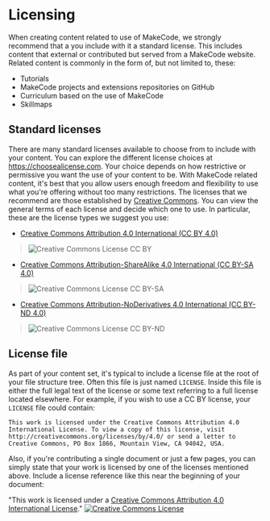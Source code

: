 # Licensing

When creating content related to use of MakeCode, we strongly recommend that a you include with it a standard license. This includes content that external or contributed but served from a MakeCode website. Related content is commonly in the form of, but not limited to, these:

* Tutorials
* MakeCode projects and extensions repositories on GitHub
* Curriculum based on the use of MakeCode
* Skillmaps

## Standard licenses

There are many standard licenses available to choose from to include with your content. You can explore the different license choices at https://choosealicense.com. Your choice depends on how restrictive or permissive you want the use of your content to be. With MakeCode related content, it's best that you allow users enough freedom and flexibility to use what you're offering without too many restrictions. The licenses that we recommend are those established by [Creative Commons](https://creativecommons.org/licenses). You can view the general terms of each license and decide which one to use. In particular, these are the license types we suggest you use:

* [Creative Commons Attribution 4.0 International (CC BY 4.0)](https://creativecommons.org/licenses/by/4.0/)
>![Creative Commons License](https://i.creativecommons.org/l/by/4.0/88x31.png) CC BY
* [Creative Commons Attribution-ShareAlike 4.0 International (CC BY-SA 4.0)](https://creativecommons.org/licenses/by-sa/4.0/)
>![Creative Commons License](https://i.creativecommons.org/l/by-sa/4.0/88x31.png) CC BY-SA
* [Creative Commons Attribution-NoDerivatives 4.0 International (CC BY-ND 4.0)](https://creativecommons.org/licenses/by-nd/4.0/)
>![Creative Commons License](https://i.creativecommons.org/l/by-nd/4.0/88x31.png) CC BY-ND

## License file

As part of your content set, it's typical to include a license file at the root of your file structure tree. Often this file is just named `LICENSE`. Inside this file is either the full legal text of the license or some text referring to a full license located elsewhere. For example, if you wish to use a CC BY license, your `LICENSE` file could contain:

```
This work is licensed under the Creative Commons Attribution 4.0 International License. To view a copy of this license, visit http://creativecommons.org/licenses/by/4.0/ or send a letter to Creative Commons, PO Box 1866, Mountain View, CA 94042, USA.
```

Also, if you're contributing a single document or just a few pages, you can simply state that your work is licensed by one of the licenses mentioned above. Include a license reference like this near the beginning of your document:

"This work is licensed under a [Creative Commons Attribution 4.0 International License](http://creativecommons.org/licenses/by/4.0/)." [![Creative Commons License](https://i.creativecommons.org/l/by/4.0/88x31.png)](http://creativecommons.org/licenses/by/4.0/)